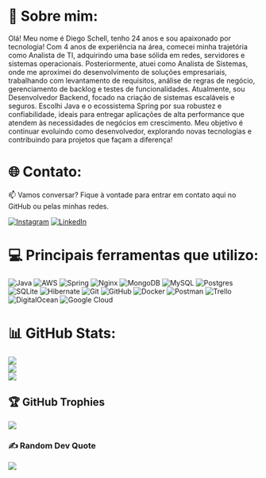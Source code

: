 # 💫 Sobre mim:

Olá! Meu nome é Diego Schell, tenho 24 anos e sou apaixonado por tecnologia! Com 4 anos de experiência na área, comecei minha trajetória como Analista de TI, adquirindo uma base sólida em redes, servidores e sistemas operacionais. Posteriormente, atuei como Analista de Sistemas, onde me aproximei do desenvolvimento de soluções empresariais, trabalhando com levantamento de requisitos, análise de regras de negócio, gerenciamento de backlog e testes de funcionalidades. Atualmente, sou Desenvolvedor Backend, focado na criação de sistemas escaláveis e seguros. Escolhi Java e o ecossistema Spring por sua robustez e confiabilidade, ideais para entregar aplicações de alta performance que atendem às necessidades de negócios em crescimento. Meu objetivo é continuar evoluindo como desenvolvedor, explorando novas tecnologias e contribuindo para projetos que façam a diferença!




# 🌐 Contato:
📫 Vamos conversar? Fique à vontade para entrar em contato aqui no GitHub ou pelas minhas redes.

[![Instagram](https://img.shields.io/badge/Instagram-%23E4405F.svg?logo=Instagram&logoColor=white)](https://instagram.com/Schellz_) [![LinkedIn](https://img.shields.io/badge/LinkedIn-%230077B5.svg?logo=linkedin&logoColor=white)](https://linkedin.com/in/https://www.linkedin.com/in/schellz/) 

# 💻 Principais ferramentas que utilizo:
![Java](https://img.shields.io/badge/java-%23ED8B00.svg?style=for-the-badge&logo=openjdk&logoColor=white) ![AWS](https://img.shields.io/badge/AWS-%23FF9900.svg?style=for-the-badge&logo=amazon-aws&logoColor=white) ![Spring](https://img.shields.io/badge/spring-%236DB33F.svg?style=for-the-badge&logo=spring&logoColor=white) ![Nginx](https://img.shields.io/badge/nginx-%23009639.svg?style=for-the-badge&logo=nginx&logoColor=white) ![MongoDB](https://img.shields.io/badge/MongoDB-%234ea94b.svg?style=for-the-badge&logo=mongodb&logoColor=white) ![MySQL](https://img.shields.io/badge/mysql-4479A1.svg?style=for-the-badge&logo=mysql&logoColor=white) ![Postgres](https://img.shields.io/badge/postgres-%23316192.svg?style=for-the-badge&logo=postgresql&logoColor=white) ![SQLite](https://img.shields.io/badge/sqlite-%2307405e.svg?style=for-the-badge&logo=sqlite&logoColor=white) ![Hibernate](https://img.shields.io/badge/Hibernate-59666C?style=for-the-badge&logo=Hibernate&logoColor=white) ![Git](https://img.shields.io/badge/git-%23F05033.svg?style=for-the-badge&logo=git&logoColor=white) ![GitHub](https://img.shields.io/badge/github-%23121011.svg?style=for-the-badge&logo=github&logoColor=white) ![Docker](https://img.shields.io/badge/docker-%230db7ed.svg?style=for-the-badge&logo=docker&logoColor=white) ![Postman](https://img.shields.io/badge/Postman-FF6C37?style=for-the-badge&logo=postman&logoColor=white) ![Trello](https://img.shields.io/badge/Trello-%23026AA7.svg?style=for-the-badge&logo=Trello&logoColor=white) ![DigitalOcean](https://img.shields.io/badge/DigitalOcean-%230167ff.svg?style=for-the-badge&logo=digitalOcean&logoColor=white) ![Google Cloud](https://img.shields.io/badge/GoogleCloud-%234285F4.svg?style=for-the-badge&logo=google-cloud&logoColor=white)
# 📊 GitHub Stats:
![](https://github-readme-stats.vercel.app/api?username=Schellz&theme=tokyonight&hide_border=false&include_all_commits=true&count_private=true)<br/>
![](https://github-readme-streak-stats.herokuapp.com/?user=Schellz&theme=tokyonight&hide_border=false)<br/>
![](https://github-readme-stats.vercel.app/api/top-langs/?username=Schellz&theme=tokyonight&hide_border=false&include_all_commits=true&count_private=true&layout=compact)

## 🏆 GitHub Trophies
![](https://github-profile-trophy.vercel.app/?username=Schellz&theme=tokyonight&no-frame=false&no-bg=false&margin-w=4)

### ✍️ Random Dev Quote
![](https://quotes-github-readme.vercel.app/api?type=vetical&theme=tokyonight)

<!-- Proudly created with GPRM ( https://gprm.itsvg.in ) -->
